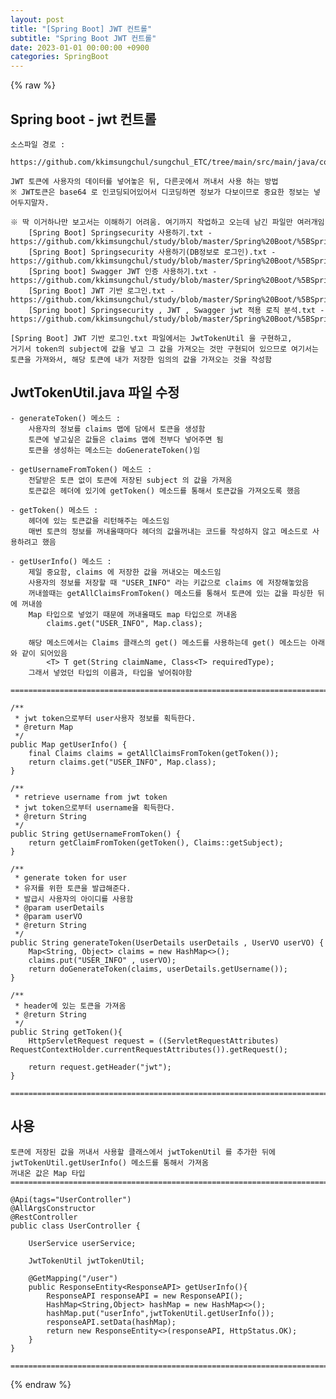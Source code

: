 ```yaml
---
layout: post
title: "[Spring Boot] JWT 컨트롤"
subtitle: "Spring Boot JWT 컨트롤"
date: 2023-01-01 00:00:00 +0900
categories: SpringBoot
---
```

{% raw %}
## Spring boot - jwt 컨트롤  
  
	소스파일 경로 :  
		https://github.com/kkimsungchul/sungchul_ETC/tree/main/src/main/java/com/sungchul/etc/config  
  
	JWT 토큰에 사용자의 데이터를 넣어놓은 뒤, 다른곳에서 꺼내서 사용 하는 방법  
	※ JWT토큰은 base64 로 인코딩되어있어서 디코딩하면 정보가 다보이므로 중요한 정보는 넣어두지말자.  
  
	※ 딱 이거하나만 보고서는 이해하기 어려움. 여기까지 작업하고 오는데 남긴 파일만 여러개임  
		[Spring Boot] Springsecurity 사용하기.txt - https://github.com/kkimsungchul/study/blob/master/Spring%20Boot/%5BSpring%20Boot%5D%20Springsecurity%20%EC%82%AC%EC%9A%A9%ED%95%98%EA%B8%B0.txt  
		[Spring Boot] Springsecurity 사용하기(DB정보로 로그인).txt - https://github.com/kkimsungchul/study/blob/master/Spring%20Boot/%5BSpring%20Boot%5D%20Springsecurity%20%EC%82%AC%EC%9A%A9%ED%95%98%EA%B8%B0(DB%EC%A0%95%EB%B3%B4%EB%A1%9C%20%EB%A1%9C%EA%B7%B8%EC%9D%B8).txt  
		[Spring boot] Swagger JWT 인증 사용하기.txt - https://github.com/kkimsungchul/study/blob/master/Spring%20Boot/%5BSpring%20boot%5D%20Swagger%20JWT%20%EC%9D%B8%EC%A6%9D%20%EC%82%AC%EC%9A%A9%ED%95%98%EA%B8%B0.txt  
		[Spring Boot] JWT 기반 로그인.txt - https://github.com/kkimsungchul/study/blob/master/Spring%20Boot/%5BSpring%20Boot%5D%20JWT%20%EA%B8%B0%EB%B0%98%20%EB%A1%9C%EA%B7%B8%EC%9D%B8.txt  
		[Spring boot] Springsecurity , JWT , Swagger jwt 적용 로직 분석.txt - https://github.com/kkimsungchul/study/blob/master/Spring%20Boot/%5BSpring%20boot%5D%20Springsecurity%20%2C%20JWT%20%2C%20Swagger%20jwt%20%EC%A0%81%EC%9A%A9%20%EB%A1%9C%EC%A7%81%20%EB%B6%84%EC%84%9D.txt  
  
	[Spring Boot] JWT 기반 로그인.txt 파일에서는 JwtTokenUtil 을 구현하고,  
	거기서 token의 subject에 값을 넣고 그 값을 가져오는 것만 구현되어 있으므로 여기서는  
	토큰을 가져와서, 해당 토큰에 내가 저장한 임의의 값을 가져오는 것을 작성함  
  
## JwtTokenUtil.java 파일 수정  
  
	- generateToken() 메소드 :  
		사용자의 정보를 claims 맵에 담에서 토큰을 생성함  
		토큰에 넣고싶은 값들은 claims 맵에 전부다 넣어주면 됨  
		토큰을 생성하는 메소드는 doGenerateToken()임  
  
	- getUsernameFromToken() 메소드 :  
		전달받은 토큰 없이 토큰에 저장된 subject 의 값을 가져옴  
		토큰값은 헤더에 있기에 getToken() 메소드를 통해서 토큰값을 가져오도록 했음  
  
	- getToken() 메소드 :  
		헤더에 있는 토큰값을 리턴해주는 메소드임  
		매번 토큰의 정보를 꺼내올때마다 헤더의 값을꺼내는 코드를 작성하지 않고 메소드로 사용하려고 했음  
  
	- getUserInfo() 메소드 :  
		제일 중요함, claims 에 저장한 값을 꺼내오는 메소드임  
		사용자의 정보를 저장할 때 "USER_INFO" 라는 키값으로 claims 에 저장해놓았음  
		꺼내쓸때는 getAllClaimsFromToken() 메소드를 통해서 토큰에 있는 값을 파싱한 뒤에 꺼내씀  
		Map 타입으로 넣었기 때문에 꺼내올때도 map 타입으로 꺼내옴  
			claims.get("USER_INFO", Map.class);  
  
		해당 메소드에서는 Claims 클래스의 get() 메소드를 사용하는데 get() 메소드는 아래와 같이 되어있음  
			<T> T get(String claimName, Class<T> requiredType);  
		그래서 넣었던 타입의 이름과, 타입을 넣어줘야함  
  
	=================================================================================================================  
  
    /**  
     * jwt token으로부터 user사용자 정보를 획득한다.  
     * @return Map  
     */  
    public Map getUserInfo() {  
        final Claims claims = getAllClaimsFromToken(getToken());  
        return claims.get("USER_INFO", Map.class);  
    }  
  
	/**  
     * retrieve username from jwt token  
     * jwt token으로부터 username을 획득한다.  
     * @return String  
     */  
    public String getUsernameFromToken() {  
        return getClaimFromToken(getToken(), Claims::getSubject);  
    }  
  
    /**  
     * generate token for user  
     * 유저를 위한 토큰을 발급해준다.  
     * 발급시 사용자의 아이디를 사용함  
     * @param userDetails  
     * @param userVO  
     * @return String  
     */  
    public String generateToken(UserDetails userDetails , UserVO userVO) {  
        Map<String, Object> claims = new HashMap<>();  
        claims.put("USER_INFO" , userVO);  
        return doGenerateToken(claims, userDetails.getUsername());  
    }  
  
    /**  
     * header에 있는 토큰을 가져옴  
     * @return String  
     */  
    public String getToken(){  
        HttpServletRequest request = ((ServletRequestAttributes) RequestContextHolder.currentRequestAttributes()).getRequest();  
  
        return request.getHeader("jwt");  
    }  
  
	=================================================================================================================  
  
## 사용  
  
	토큰에 저장된 값을 꺼내서 사용할 클래스에서 jwtTokenUtil 를 추가한 뒤에 jwtTokenUtil.getUserInfo() 메소드를 통해서 가져옴  
	꺼내온 값은 Map 타입  
	=================================================================================================================  
  
	@Api(tags="UserController")  
	@AllArgsConstructor  
	@RestController  
	public class UserController {  
  
		UserService userService;  
  
		JwtTokenUtil jwtTokenUtil;  
  
		@GetMapping("/user")  
		public ResponseEntity<ResponseAPI> getUserInfo(){  
			ResponseAPI responseAPI = new ResponseAPI();  
			HashMap<String,Object> hashMap = new HashMap<>();  
			hashMap.put("userInfo",jwtTokenUtil.getUserInfo());  
			responseAPI.setData(hashMap);  
			return new ResponseEntity<>(responseAPI, HttpStatus.OK);  
		}  
	}  
  
	=================================================================================================================  

{% endraw %}
